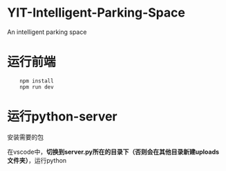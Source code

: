 # YIT-Intelligent-Parking-Space
An intelligent parking space

# 运行前端
```
    npm install
    npm run dev
```

# 运行python-server

安装需要的包

在vscode中，**切换到server.py所在的目录下（否则会在其他目录新建uploads文件夹）**，运行python
